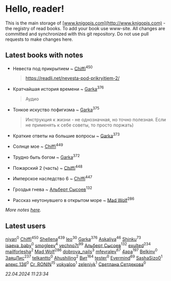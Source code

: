 # Hello, reader!
This is the main storage of [www.knigopis.com](http://www.knigopis.com) - the registry of read books.
To add your book use www-site. All changes are committed and synchronized with this git repository.
Do not use pull requests to make changes here.


## Latest books with notes
* Невеста под прикрытием ~ [Chiffi](users/105/105831994080785626680-google)<sup>450</sup>
    > https://readli.net/nevesta-pod-prikryitiem-2/

* Кратчайшая история времени ~ [Garka](users/115/115753719718250012620-google)<sup>376</sup>
    > Аудио

* Тонкое искуство пофигизма ~ [Garka](users/115/115753719718250012620-google)<sup>375</sup>
    > Инструкция к жизни - не однозначная, но точно полезная. Если не применять к себе советы, то просто поржать)

* Краткие ответы на большие вопросы ~ [Garka](users/115/115753719718250012620-google)<sup>373</sup>

* Солнце мое ~ [Chiffi](users/105/105831994080785626680-google)<sup>449</sup>

* Трудно быть богом ~ [Garka](users/115/115753719718250012620-google)<sup>372</sup>

* Пожарский 2 (часть) ~ [Chiffi](users/105/105831994080785626680-google)<sup>448</sup>

* Имперское наследство 6 ~ [Chiffi](users/105/105831994080785626680-google)<sup>447</sup>

* Гроздья гнева ~ [Альберт Сысоев](users/474/47446642-vkontakte)<sup>132</sup>

* Рассказ неутонувшего в открытом море ~ [Mad Wolf](users/947/94738840-vkontakte)<sup>286</sup>


_More notes [here](latest_books_with_notes.md)._


## Latest users
[niyan](users/110/110517883439678622021-google)<sup>0</sup> 
[Chiffi](users/105/105831994080785626680-google)<sup>450</sup> 
[Shellena](users/134/13413591548892934957-mailru)<sup>439</sup> 
[leo](users/106/106915386474260202605-google)<sup>30</sup> 
[Garka](users/115/115753719718250012620-google)<sup>376</sup> 
[Askaliya](users/326/326783541-vkontakte)<sup>46</sup> 
[Shinku](users/109/109176126475581739292-google)<sup>73</sup> 
[isaeva_baby](users/109/109089966297718972425-google)<sup>0</sup> 
[smogleev](users/267/267805152-yandex)<sup>4</sup> 
[vechno7t](users/102/102483077884312127500-google)<sup>99</sup> 
[Альберт Сысоев](users/474/47446642-vkontakte)<sup>132</sup> 
[exulted](users/100/100599204551896265722-google)<sup>234</sup> 
[mailforlesha](users/836/836484549-yandex)<sup>2</sup> 
[Mad Wolf](users/947/94738840-vkontakte)<sup>286</sup> 
[dobrova_nails](users/606/6069210-vkontakte)<sup>3</sup> 
[mfevralev](users/140/140966150-vkontakte)<sup>67</sup> 
[4apa](users/117/117392596378069249667-google)<sup>197</sup> 
[Belkinv](users/117/117655821011958723100-google)<sup>0</sup> 
[ЗаяцЛис](users/112/112388384595246311466-google)<sup>237</sup> 
[telkantto](users/105/105132765868492364316-google)<sup>0</sup> 
[Ahushiling](users/116/116407812532669338806-google)<sup>2</sup> 
[Вит](users/300/300273923-vkontakte)<sup>164</sup> 
[tester](users/116/116424012935321035501-google)<sup>0</sup> 
[Evermind](users/302/302928912-vkontakte)<sup>69</sup> 
[SashaSizo0](users/117/117932212421048968285-google)<sup>1</sup> 
[алекс 136](users/184/18475011-vkontakte)<sup>0</sup> 
[Cr_RONIN](users/112/112090473416384685204-google)<sup>15</sup> 
[vokyalop](users/320/32096418-yandex)<sup>1</sup> 
[zeleniyk](users/196/19644235-vkontakte)<sup>1</sup> 
[Светлана Сетдекова](users/158/15877369199589457581-mailru)<sup>0</sup> 


_22.04.2024 11:23:34_
